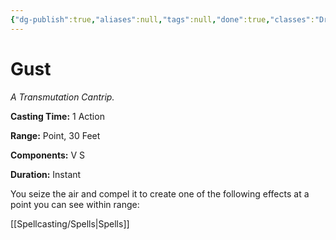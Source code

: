 ```yaml
---
{"dg-publish":true,"aliases":null,"tags":null,"done":true,"classes":"Druid, Sorcerer, Wizard,","spellLevel":0,"school":"Transmutation","source":"XGE","permalink":"/spells/gust/","dgHomeLink":false,"dgPassFrontmatter":true}
---
```


# Gust
*A Transmutation Cantrip.*

**Casting Time:** 1 Action

**Range:** Point, 30 Feet

**Components:** V S 

**Duration:** Instant

You seize the air and compel it to create one of the following effects at a point you can see within range:

[[Spellcasting/Spells|Spells]]